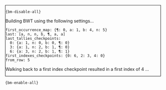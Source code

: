 <div style="border:1px solid black;">

`{bm-disable-all}`

Building BWT using the following settings...

```
first_occurrence_map: {¶: 0, a: 1, b: 4, n: 5}
last: [a, n, n, b, ¶, a, a]
last_tallies_checkpoints: 
  0: {a: 1, n: 0, b: 0, ¶: 0}
  3: {a: 1, n: 2, b: 1, ¶: 0}
  6: {a: 3, n: 2, b: 1, ¶: 1}
first_indexes_checkpoints: {0: 6, 2: 3, 4: 0}
from_row: 5

```

Walking back to a first index checkpoint resulted in a first index of 4 ...

</div>

`{bm-enable-all}`

